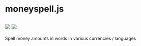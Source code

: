 # moneyspell.js

[![](https://david-dm.org/stvvt/moneyspell.js.svg)](https://david-dm.org/stvvt/moneyspell.js) [![](https://david-dm.org/stvvt/moneyspell.js/dev-status.svg)](https://david-dm.org/stvvt/moneyspell.js/dev-status)
---
Spell money amounts in words in various currencies / languages
